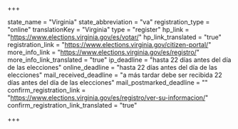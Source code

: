 +++

state_name = "Virginia"
state_abbreviation = "va"
registration_type = "online"
translationKey = "Virginia"
type = "register"
hp_link = "https://www.elections.virginia.gov/es/votar/"
hp_link_translated = "true"
registration_link = "https://www.elections.virginia.gov/citizen-portal/"
more_info_link = "https://www.elections.virginia.gov/es/registro/"
more_info_link_translated = "true"
ip_deadline = "hasta 22 días antes del día de las elecciones"
online_deadline = "hasta 22 días antes del día de las elecciones"
mail_received_deadline = "a más tardar debe ser recibida 22 días antes del día de las elecciones"
mail_postmarked_deadline = ""
confirm_registration_link = "https://www.elections.virginia.gov/es/registro/ver-su-informacion/"
confirm_registration_link_translated = "true"

+++